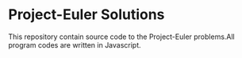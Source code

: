 # Project-Euler Solutions

This repository contain source code to the Project-Euler problems.All program codes are written in Javascript.
